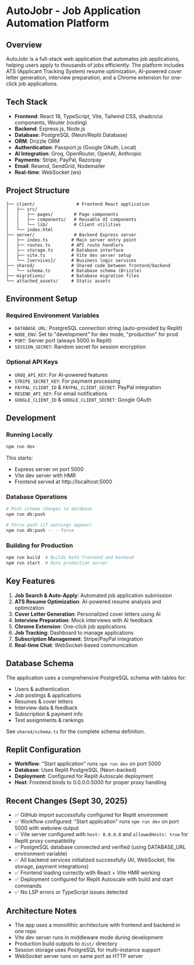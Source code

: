 # AutoJobr - Job Application Automation Platform

## Overview
AutoJobr is a full-stack web application that automates job applications, helping users apply to thousands of jobs efficiently. The platform includes ATS (Applicant Tracking System) resume optimization, AI-powered cover letter generation, interview preparation, and a Chrome extension for one-click job applications.

## Tech Stack
- **Frontend**: React 18, TypeScript, Vite, Tailwind CSS, shadcn/ui components, Wouter (routing)
- **Backend**: Express.js, Node.js
- **Database**: PostgreSQL (Neon/Replit Database)
- **ORM**: Drizzle ORM
- **Authentication**: Passport.js (Google OAuth, Local)
- **AI Integration**: Groq, OpenRouter, OpenAI, Anthropic
- **Payments**: Stripe, PayPal, Razorpay
- **Email**: Resend, SendGrid, Nodemailer
- **Real-time**: WebSocket (ws)

## Project Structure
```
├── client/                # Frontend React application
│   ├── src/
│   │   ├── pages/        # Page components
│   │   ├── components/   # Reusable UI components
│   │   └── lib/          # Client utilities
│   └── index.html
├── server/               # Backend Express server
│   ├── index.ts         # Main server entry point
│   ├── routes.ts        # API route handlers
│   ├── storage.ts       # Database interface
│   ├── vite.ts          # Vite dev server setup
│   └── [services]/      # Business logic services
├── shared/              # Shared code between frontend/backend
│   └── schema.ts        # Database schema (Drizzle)
├── migrations/          # Database migration files
└── attached_assets/     # Static assets

```

## Environment Setup

### Required Environment Variables
- `DATABASE_URL`: PostgreSQL connection string (auto-provided by Replit)
- `NODE_ENV`: Set to "development" for dev mode, "production" for prod
- `PORT`: Server port (always 5000 in Replit)
- `SESSION_SECRET`: Random secret for session encryption

### Optional API Keys
- `GROQ_API_KEY`: For AI-powered features
- `STRIPE_SECRET_KEY`: For payment processing
- `PAYPAL_CLIENT_ID` & `PAYPAL_CLIENT_SECRET`: PayPal integration
- `RESEND_API_KEY`: For email notifications
- `GOOGLE_CLIENT_ID` & `GOOGLE_CLIENT_SECRET`: Google OAuth

## Development

### Running Locally
```bash
npm run dev
```
This starts:
- Express server on port 5000
- Vite dev server with HMR
- Frontend served at http://localhost:5000

### Database Operations
```bash
# Push schema changes to database
npm run db:push

# Force push (if warnings appear)
npm run db:push -- --force
```

### Building for Production
```bash
npm run build  # Builds both frontend and backend
npm run start  # Runs production server
```

## Key Features
1. **Job Search & Auto-Apply**: Automated job application submission
2. **ATS Resume Optimization**: AI-powered resume analysis and optimization
3. **Cover Letter Generation**: Personalized cover letters using AI
4. **Interview Preparation**: Mock interviews with AI feedback
5. **Chrome Extension**: One-click job applications
6. **Job Tracking**: Dashboard to manage applications
7. **Subscription Management**: Stripe/PayPal integration
8. **Real-time Chat**: WebSocket-based communication

## Database Schema
The application uses a comprehensive PostgreSQL schema with tables for:
- Users & authentication
- Job postings & applications
- Resumes & cover letters
- Interview data & feedback
- Subscription & payment info
- Test assignments & rankings

See `shared/schema.ts` for the complete schema definition.

## Replit Configuration
- **Workflow**: "Start application" runs `npm run dev` on port 5000
- **Database**: Uses Replit PostgreSQL (Neon-backed)
- **Deployment**: Configured for Replit Autoscale deployment
- **Host**: Frontend binds to 0.0.0.0:5000 for proper proxy handling

## Recent Changes (Sept 30, 2025)
- ✅ GitHub import successfully configured for Replit environment
- ✅ Workflow configured: "Start application" runs `npm run dev` on port 5000 with webview output
- ✅ Vite server configured with `host: 0.0.0.0` and `allowedHosts: true` for Replit proxy compatibility
- ✅ PostgreSQL database connected and verified (using DATABASE_URL environment variable)
- ✅ All backend services initialized successfully (AI, WebSocket, file storage, payment integrations)
- ✅ Frontend loading correctly with React + Vite HMR working
- ✅ Deployment configured for Replit Autoscale with build and start commands
- ✅ No LSP errors or TypeScript issues detected

## Architecture Notes
- The app uses a monolithic architecture with frontend and backend in one repo
- Vite dev server runs in middleware mode during development
- Production build outputs to `dist/` directory
- Session storage uses PostgreSQL for multi-instance support
- WebSocket server runs on same port as HTTP server
